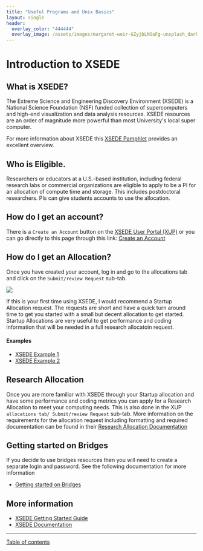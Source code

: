```yaml
---
title: "Useful Programs and Unix Basics"
layout: single
header:
  overlay_color: "444444"
  overlay_image: /assets/images/margaret-weir-GZyjbLNOaFg-unsplash_dark.jpg
---
```


# Introduction to XSEDE

## What is XSEDE?

The Extreme Science and Engineering Discovery Environment (XSEDE) is a National Science Foundation (NSF) funded collection of supercomputers and high-end visualization and data analysis resources. XSEDE resources are an order of magnitude more powerful than most University's local super computer.

For more information about XSEDE this [XSEDE Pamphlet](https://www.xsede.org/documents/10157/169907/what-is-XSEDE.pdf) provides an excellent overview.


## Who is Eligible.
Researchers or educators at a U.S.-based institution, including federal research labs or commercial organizations are eligible to apply to be a PI for an allocation of compute time and storage.  This includes postdoctoral researchers. PIs can give students accounts to use the allocation.

## How do I get an account?

There is a ```Create an Account``` button on the [XSEDE User Portal (XUP)](https://portal.xsede.org/#/guest) or you can go directly to this page through this link: [Create an Account](https://portal.xsede.org/?p_p_id=58&p_p_lifecycle=0&p_p_state=maximized&p_p_mode=view&saveLastPath=0&_58_struts_action=%2Flogin%2Fcreate_account)

## How do I get an Allocation?

Once you have created your account, log in and go to the allocations tab and click on the ```Submit/review Request``` sub-tab.

![](/Appendix/assets/XSEDE-Allocations.png)

If this is your first time using XSEDE, I would recommend a Startup Allocation request.  The requests are short and have a quick turn around time to get you started with a small but decent allocation to get started.  Startup Allocations are very useful to get performance and coding information that will be needed in a full research allocatoin request.

#### Examples


* [XSEDE Example 1](https://portal.xsede.org/documents/10308/29438/Successful+Startup+Request1.pdf)
* [XSEDE Example 2](https://portal.xsede.org/documents/10308/29438/Successful+Startup+Request2.pdf)

## Research Allocation

Once you are more familiar with XSEDE through your Startup allocation and have some performance and coding metrics you can apply for a Research Allocation to meet your computing needs. This is also done in the XUP ``` allocations tab/ Submit/review Request``` sub-tab.  More information on the requirements for the allocation request including formatting and required documentation can be found in their [Research Allocation Documentation](https://portal.xsede.org/allocations/research)

## Getting started on Bridges

If you decide to use bridges resources then you will need to create a separate login and password. See the following documentation for more information

* [Getting started on Bridges](https://portal.xsede.org/psc-bridges)

## More information

* [XSEDE Getting Started Guide](https://www.xsede.org/web/site/for-users/getting-started)
* [XSEDE Documentation](https://portal.xsede.org/group/xup/documentation-overview)

---
[Table of contents](../../programs.md)
